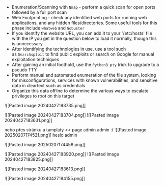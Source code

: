 - Enumeration/Scanning with `Nmap` - perform a quick scan for open ports followed by a full port scan
- Web Footprinting - check any identified web ports for running web applications, and any hidden files/directories. Some useful tools for this phase include `whatweb` and `Gobuster`
- If you identify the website URL, you can add it to your '/etc/hosts' file with the IP you get in the question below to load it normally, though this is unnecessary.
- After identifying the technologies in use, use a tool such as `Searchsploit` to find public exploits or search on Google for manual exploitation techniques
- After gaining an initial foothold, use the `Python3 pty` trick to upgrade to a pseudo TTY
- Perform manual and automated enumeration of the file system, looking for misconfigurations, services with known vulnerabilities, and sensitive data in cleartext such as credentials
- Organize this data offline to determine the various ways to escalate privileges to root on this target






![[Pasted image 20240427183735.png]]


![[Pasted image 20240427183704.png]]
![[Pasted image 20240427183631.png]]



nebo přes stránku a tamplaty
<< page admin admin :/
![[Pasted image 20250207174521.png]]
heslo admin

![[Pasted image 20250207174458.png]]



![[Pasted image 20240427183920.png]]
![[Pasted image 20240427183825.png]]



![[Pasted image 20240427183613.png]]



![[Pasted image 20240427184155.png]]